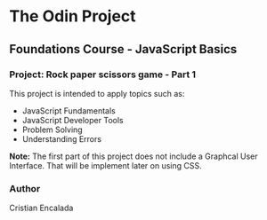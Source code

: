 # The Odin Project
## Foundations Course - JavaScript Basics

### Project: Rock paper scissors game - Part 1

This project is intended to apply topics such as:
* JavaScript Fundamentals
* JavaScript Developer Tools
* Problem Solving
* Understanding Errors

__Note:__ The first part of this project does not include a Graphcal User Interface. That will be implement later on using CSS.

### Author

Cristian Encalada
